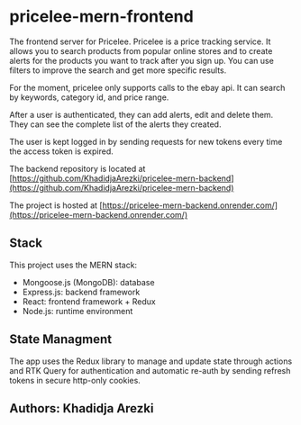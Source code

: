 # pricelee-mern-frontend

The frontend server for Pricelee.
Pricelee is a price tracking service. It allows you to search products from popular online stores and to create alerts for the products you want to track after you sign up. You can use filters to improve the search and get more specific results.

For the moment, pricelee only supports calls to the ebay api. It can search by keywords, category id, and price range.

After a user is authenticated, they can add alerts, edit and delete them. They can see the complete list of the alerts they created.

The user is kept logged in by sending requests for new tokens every time the access token is expired.

The backend repository is located at [https://github.com/KhadidjaArezki/pricelee-mern-backend](https://github.com/KhadidjaArezki/pricelee-mern-backend)

The project is hosted at [https://pricelee-mern-backend.onrender.com/](https://pricelee-mern-backend.onrender.com/)

## Stack

This project uses the MERN stack:

- Mongoose.js (MongoDB): database
- Express.js: backend framework
- React: frontend framework + Redux
- Node.js: runtime environment

## State Managment

The app uses the Redux library to manage and update state through actions and RTK Query for authentication and automatic re-auth by sending refresh tokens in secure http-only cookies.

## Authors: Khadidja Arezki
